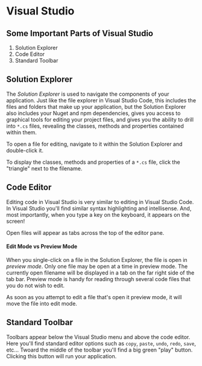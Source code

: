 # Visual Studio

## Some Important Parts of Visual Studio

1. Solution Explorer
1. Code Editor
1. Standard Toolbar

## Solution Explorer

The _Solution Explorer_ is used to navigate the components of your application. Just like the file explorer in Visual Studio Code, this includes the files and folders that make up your application, but the Solution Explorer also includes your Nuget and npm dependencies, gives you access to graphical tools for editing your project files, and gives you the ability to drill into `*.cs` files, revealing the classes, methods and properties contained within them.

To open a file for editing, navigate to it within the Solution Explorer and double-click it.

To display the classes, methods and properties of a `*.cs` file, click the "triangle" next to the filename.


## Code Editor

Editing code in Visual Studio is very similar to editing in Visual Studio Code. In Visual Studio you'll find similar syntax highlighting and intellisense. And, most importantly, when you type a key on the keyboard, it appears on the screen!

Open files will appear as tabs across the top of the editor pane.

#### Edit Mode vs Preview Mode

When you single-click on a file in the Solution Explorer, the file is open in _preview mode_. Only one file may be open at a time in preview mode. The currently open filename will be displayed in a tab on the far right side of the tab bar. Preview mode is handy for reading through several code files that you do not wish to edit.

As soon as you attempt to edit a file that's open it preview mode, it will move the file into edit mode.


## Standard Toolbar

Toolbars appear below the Visual Studio menu and above the code editor. Here you'll find standard editor options such as `copy`, `paste`, `undo`, `redo`, `save`, etc... Twoard the middle of the toolbar you'll find a big green "play" button. Clicking this button will run your application.


